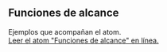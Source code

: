 ## Funciones de alcance

Ejemplos que acompañan el atom.  
[Leer el atom "Funciones de alcance" en línea.](https://stepik.org/lesson/107897/step/1)